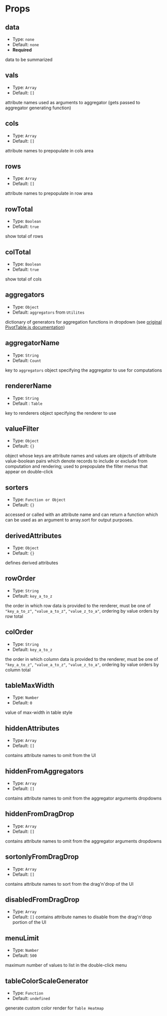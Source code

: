 # Props

## data

* Type: `none`
* Default: `none`
* **Required**

data to be summarized

## vals

* Type: `Array`
* Default: `[]`

attribute names used as arguments to aggregator (gets passed to aggregator generating function)

## cols

* Type: `Array`
* Default: `[]`

attribute names to prepopulate in cols area

## rows

* Type: `Array`
* Default: `[]`

attribute names to prepopulate in row area

## rowTotal

* Type: `Boolean`
* Default: `true`

show total of rows

## colTotal

* Type: `Boolean`
* Default: `true`

show total of cols

## aggregators

* Type: `Object`
* Default: `aggregators` from `Utilites`

dictionary of generators for aggregation functions in dropdown (see [original PivotTable.js documentation](https://github.com/nicolaskruchten/pivottable/wiki/Aggregators))

## aggregatorName

* Type: `String`
* Default: `Count`

key to `aggregators` object specifying the aggregator to use for computations

## rendererName

* Type: `String`
* Default : `Table`

key to renderers object specifying the renderer to use

## valueFilter

* Type: `Object`
* Default: `{}`

object whose keys are attribute names and values are objects of attribute value-boolean pairs which denote records to include or exclude from computation and rendering; used to prepopulate the filter menus that appear on double-click

## sorters

* Type: `Function or Object`
* Default: `{}`

accessed or called with an attribute name and can return a function which can be used as an argument to array.sort for output purposes.

## derivedAttributes

* Type: `Object`
* Default: `{}`

defines derived attributes

## rowOrder

* Type: `String`
* Default: `key_a_to_z`

the order in which row data is provided to the renderer, must be one of `"key_a_to_z"`, `"value_a_to_z"`, `"value_z_to_a"`, ordering by value orders by row total

## colOrder

* Type: `String`
* Default: `key_a_to_z`

the order in which column data is provided to the renderer, must be one of `"key_a_to_z"`, `"value_a_to_z"`, `"value_z_to_a"`, ordering by value orders by column total

## tableMaxWidth

* Type: `Number`
* Default: `0`

value of max-width in table style

## hiddenAttributes

* Type: `Array`
* Default: `[]`

contains attribute names to omit from the UI

## hiddenFromAggregators

* Type: `Array`
* Default: `[]`

contains attribute names to omit from the aggregator arguments dropdowns

## hiddenFromDragDrop

* Type: `Array`
* Default: `[]`

contains attribute names to omit from the aggregator arguments dropdowns

## sortonlyFromDragDrop

* Type: `Array`
* Default: `[]`

contains attribute names to sort from the drag'n'drop of the UI

## disabledFromDragDrop

* Type: `Array`
* Default: `[]`
contains attribute names to disable from the drag'n'drop portion of the UI

## menuLimit

* Type: `Number`
* Default: `500`

maximum number of values to list in the double-click menu

## tableColorScaleGenerator

* Type: `Function`
* Default: `undefined`

generate custom color render for `Table Heatmap`
